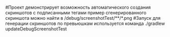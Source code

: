 #Проект демонстрирует возможность автоматического создания скриншотов с подписанными тегами
пример сгенерированного скриншота можно найти в /debug/screenshotTest/**/*.png
#Запуск
для генерации скриншотов по превьюшкам используется команда ./gradlew updateDebugScreenshotTest
